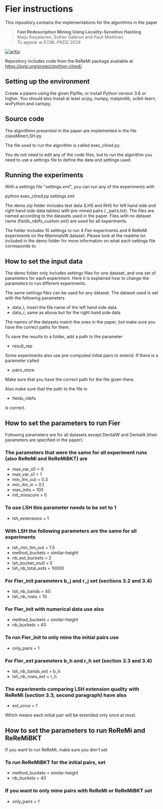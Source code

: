 # Fier instructions

This repository contains the implementations for the algorithms in the paper 
> **Fast Redescription Mining Using Locality-Sensitive Hashing**<br>
> Maiju Karjalainen, Esther Galbrun and Pauli Miettinen<br>
> To appear at ECML-PKDD 2024

[![arXiv](https://img.shields.io/badge/arXiv-Paper-<COLOR>.svg)](https://arxiv.org/abs/2406.04148)

Repository includes code from the ReReMi package available at https://pypi.org/project/python-clired/.

## Setting up the environment 

Create a pipenv using the given Pipfile, or install Python version 3.6 or higher. You should also install at least scipy, numpy, matplotlib, scikit-learn, wxPython and cartopy.

## Source code

The algorithms presented in the paper are implemented in the file classMinerLSH.py. 

The file used to run the algorithm is called exec_clired.py.

You do not need to edit any of the code files, but to run the algorithm you need to use a settings file to define the data and settings used.

## Running the experiments

With a settings file "settings.xml", you can run any of the experiments with

python exec_clired.py settings.xml

The demo.zip folder includes test data (LHS and RHS for left hand side and right hand side data tables) with pre-mined pairs ( _pairs.txt). The files are named according to the datasets used in the paper. Files with no dataset name (fields_rdefs_custom.xml) are used for all experiments. 

The folder includes 10 settings to run 4 Fier experiments and 6 ReReMi experiments on the MammalsW dataset. Please look at the readme.txt included in the demo folder for more information on what each settings file corresponds to.

## How to set the input data

The demo folder only includes settings files for one dataset, and one set of parameters for each experiment. Here it is explained how to change the parameters to run different experiments.

The same settings files can be used for any dataset. The dataset used is set with the following parameters 

* data_l, insert the file name of the left hand side data
* data_r, same as above but for the right hand side data

The names of the datasets match the ones in the paper, but make sure you have the correct paths for them.

To save the results to a folder, add a path to the parameter

* result_rep

Some experiments also use pre-computed initial pairs to extend. If there is a parameter called 

* pairs_store

Make sure that you have the correct path for the file given there.

Also make sure that the path to the file in 

* fields_rdefs

is correct.

## How to set the parameters to run Fier

Following parameters are for all datasets except DentalW and DentalA (their parameters are specified in the paper).

### The parameters that were the same for all experiment runs (also ReReMi and ReReMiBKT) are

* max_var_s0 = 0
* max_var_s1 = 1
* min_itm_out = 0.3
* min_itm_in = 0.1
* max_inits = 100
* init_minscore = 0

### To use LSH this parameter needs to be set to 1

* lsh_extensions = 1

### With LSH the following parameters are the same for all experiments

* lsh_min_itm_out = 1.5
* method_buckets = similar-height
* nb_ext_buckets = 2
* lsh_bucket_mult = 5
* lsh_nb_total_exts = 10000

### For Fier_init parameters b_j and r_j set (sections 3.2 and 3.4)

* lsh_nb_bands = 40
* lsh_nb_rows = 10

### For Fier_init with numerical data use also

* method_buckets = similar-height
* nb_buckets = 40

### To run Fier_init to only mine the initial pairs use

* only_pairs = 1

### For Fier_ext parameters b_h and r_h set (section 3.3 and 3.4)

* lsh_nb_bands_ext = b_h
* lsh_nb_rows_ext = r_h

### The experiments comparing LSH extension quality with ReReMi (section 3.3, second paragraph) have also

* ext_once = 1

Which means each initial pair will be extended only once at most.

## How to set the parameters to run ReReMi and ReReMiBKT

If you want to run ReReMi, make sure you don't set 
### To run ReReMiBKT for the initial pairs, set 

* method_buckets = similar-height
* nb_buckets = 40

### If you want to only mine pairs with ReReMi or ReReMiBKT set

* only_pairs = 1
